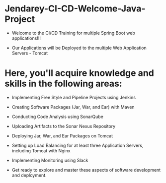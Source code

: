 # Jendarey-CI-CD-Welcome-Java-Project
- Welcome to the CI/CD Training for multiple Spring Boot web applications!!!

- Our Applications will be Deployed to the multiple Web Application Servers - Tomcat

# Here, you'll acquire knowledge and skills in the following areas:

- Implementing Free Style and Pipeline Projects using Jenkins

- Creating Software Packages (Jar, War, and Ear) with Maven

- Conducting Code Analysis using SonarQube

- Uploading Artifacts to the Sonar Nexus Repository

- Deploying Jar, War, and Ear Packages on Tomcat

- Setting up Load Balancing for at least three Application Servers, including Tomcat with Nginx

- Implementing Monitoring using Slack

- Get ready to explore and master these aspects of software development and deployment.

